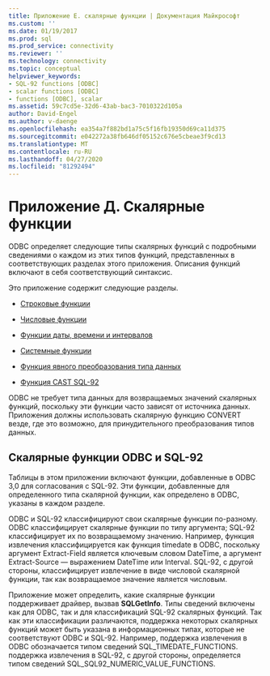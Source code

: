 ```yaml
---
title: Приложение E. скалярные функции | Документация Майкрософт
ms.custom: ''
ms.date: 01/19/2017
ms.prod: sql
ms.prod_service: connectivity
ms.reviewer: ''
ms.technology: connectivity
ms.topic: conceptual
helpviewer_keywords:
- SQL-92 functions [ODBC]
- scalar functions [ODBC]
- functions [ODBC], scalar
ms.assetid: 59c7cd5e-32d6-43ab-bac3-7010322d105a
author: David-Engel
ms.author: v-daenge
ms.openlocfilehash: ea354a7f882bd1a75c5f16fb19350d69ca11d375
ms.sourcegitcommit: e042272a38fb646df05152c676e5cbeae3f9cd13
ms.translationtype: MT
ms.contentlocale: ru-RU
ms.lasthandoff: 04/27/2020
ms.locfileid: "81292494"
---
```

# <a name="appendix-e-scalar-functions"></a>Приложение Д. Скалярные функции
ODBC определяет следующие типы скалярных функций с подробными сведениями о каждом из этих типов функций, представленных в соответствующих разделах этого приложения. Описания функций включают в себя соответствующий синтаксис.  
  
 Это приложение содержит следующие разделы.  
  
-   [Строковые функции](../../../odbc/reference/appendixes/string-functions.md)  
  
-   [Числовые функции](../../../odbc/reference/appendixes/numeric-functions.md)  
  
-   [Функции даты, времени и интервалов](../../../odbc/reference/appendixes/time-date-and-interval-functions.md)  
  
-   [Системные функции](../../../odbc/reference/appendixes/system-functions.md)  
  
-   [Функция явного преобразования типа данных](../../../odbc/reference/appendixes/explicit-data-type-conversion-function.md)  
  
-   [Функция CAST SQL-92](../../../odbc/reference/appendixes/sql-92-cast-function.md)  
  
 ODBC не требует типа данных для возвращаемых значений скалярных функций, поскольку эти функции часто зависят от источника данных. Приложения должны использовать скалярную функцию CONVERT везде, где это возможно, для принудительного преобразования типов данных.  
  
## <a name="odbc-and-sql-92-scalar-functions"></a>Скалярные функции ODBC и SQL-92  
 Таблицы в этом приложении включают функции, добавленные в ODBC 3,0 для согласования с SQL-92. Эти функции, добавленные для определенного типа скалярной функции, как определено в ODBC, указаны в каждом разделе.  
  
 ODBC и SQL-92 классифицируют свои скалярные функции по-разному. ODBC классифицирует скалярные функции по типу аргумента; SQL-92 классифицирует их по возвращаемому значению. Например, функция извлечения классифицируется как функция timedate в ODBC, поскольку аргумент Extract-Field является ключевым словом DateTime, а аргумент Extract-Source — выражением DateTime или Interval. SQL-92, с другой стороны, классифицирует извлечение в виде числовой скалярной функции, так как возвращаемое значение является числовым.  
  
 Приложение может определить, какие скалярные функции поддерживает драйвер, вызвав **SQLGetInfo**. Типы сведений включены как для ODBC, так и для классификаций SQL-92 скалярных функций. Так как эти классификации различаются, поддержка некоторых скалярных функций может быть указана в информационных типах, которые не соответствуют ODBC и SQL-92. Например, поддержка извлечения в ODBC обозначается типом сведений SQL_TIMEDATE_FUNCTIONS. поддержка извлечения в SQL-92, с другой стороны, определяется типом сведений SQL_SQL92_NUMERIC_VALUE_FUNCTIONS.
